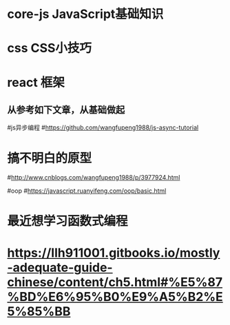 # core-js  JavaScript基础知识

# css CSS小技巧

# react 框架




## 从参考如下文章，从基础做起

#js异步编程
#https://github.com/wangfupeng1988/js-async-tutorial


# 搞不明白的原型
#http://www.cnblogs.com/wangfupeng1988/p/3977924.html

#oop
#https://javascript.ruanyifeng.com/oop/basic.html



# 最近想学习函数式编程
# https://llh911001.gitbooks.io/mostly-adequate-guide-chinese/content/ch5.html#%E5%87%BD%E6%95%B0%E9%A5%B2%E5%85%BB

